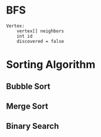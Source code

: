 # BFS
```
Vertex:
    vertex[] neighbors
    int id
    discovered = false
```


# Sorting Algorithm

## Bubble Sort

## Merge Sort

## Binary Search

